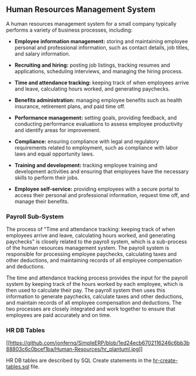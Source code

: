 
## Human Resources Management System

A human resources management system for a small company typically performs a variety of business processes, including:

- **Employee information management:** storing and maintaining employee personal and professional information, such as contact details, job titles, and salary information.

- **Recruiting and hiring:** posting job listings, tracking resumes and applications, scheduling interviews, and managing the hiring process.

- **Time and attendance tracking:** keeping track of when employees arrive and leave, calculating hours worked, and generating paychecks.

- **Benefits administration:** managing employee benefits such as health insurance, retirement plans, and paid time off.

- **Performance management:** setting goals, providing feedback, and conducting performance evaluations to assess employee productivity and identify areas for improvement.

- **Compliance:** ensuring compliance with legal and regulatory requirements related to employment, such as compliance with labor laws and equal opportunity laws.

- **Training and development:** tracking employee training and development activities and ensuring that employees have the necessary skills to perform their jobs.

- **Employee self-service:** providing employees with a secure portal to access their personal and professional information, request time off, and manage their benefits.

### Payroll Sub-System

The process of "Time and attendance tracking: keeping track of when employees arrive and leave, calculating hours worked, and generating paychecks" is closely related to the payroll system, which is a sub-process of the human resources management system. The payroll system is responsible for processing employee paychecks, calculating taxes and other deductions, and maintaining records of all employee compensation and deductions.

The time and attendance tracking process provides the input for the payroll system by keeping track of the hours worked by each employee, which is then used to calculate their pay. The payroll system then uses this information to generate paychecks, calculate taxes and other deductions, and maintain records of all employee compensation and deductions. The two processes are closely integrated and work together to ensure that employees are paid accurately and on time.

### HR DB Tables

[[https://github.com/jonfernq/SimpleERP/blob/1ed24ecb6702116246c6bb3b88803c6c0bcef1ba/Human-Resources/hr_plantuml.jpg]]

HR DB tables are described by SQL Create statements in the [hr-create-tables.sql](https://github.com/jonfernq/SimpleERP/blob/main/Human-Resources/hr-create-tables.sql) file.




